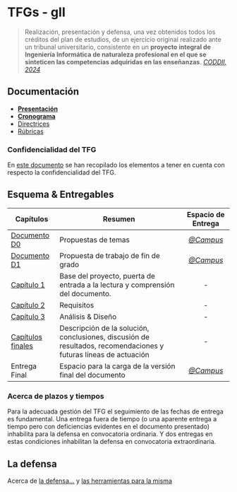# TFGs - gII

> Realización, presentación y defensa, una vez obtenidos todos los créditos del plan de estudios, de un ejercicio original realizado ante un tribunal universitario, consistente en un **proyecto integral de Ingeniería Informática de naturaleza profesional en el que se sinteticen las competencias adquiridas en las enseñanzas**. [*CODDII, 2024*](https://coddii.org/wp-content/uploads/2024/12/Fichas-GII-MUII-Noviembre-2024.pdf)

## Documentación

* **[Presentación](https://docs.google.com/presentation/d/1BlZwZ0pM4aT1-W8WqfhJG0xYQJG4vaLGZFo7-62PXvk/edit?usp=share_link)**
* [**Cronograma**](https://docs.google.com/spreadsheets/d/14sPn75_qA81ezfC-2m1fv33EPJB8FUKLPDayJGMAbjU/edit?usp=sharing)
* [Directrices](https://docs.google.com/document/d/1ziJE0gXrQugCRoq1vYWe5m-OmicB2gflxG29cGRZrWs/edit?usp=share_link)
* [Rúbricas](docs/rubricas.md)

### Confidencialidad del TFG

En [este documento](docs/confidencialidad/README.md) se han recopilado los elementos a tener en cuenta con respecto la confidencialidad del TFG.

## Esquema & Entregables

Capítulos|Resumen|Espacio de Entrega
-|-|:-:
[Documento D0](https://docs.google.com/document/d/1pOYQI92gmyIeFjCkUD2-FHpgrXHIqebOsHC3g71SsiM/edit?usp=share_link)| Propuestas de temas | [*@Campus*](https://campus.uneatlantico.es/mod/assign/view.php?id=69065)
[Documento D1](https://docs.google.com/document/d/1JdICegtlkqWMMr38ef04MNJHAjVTtE54994zzRQ91yM/edit?usp=share_link)| Propuesta de trabajo de fin de grado | [*@Campus*](https://campus.uneatlantico.es/mod/assign/view.php?id=69066)
[Capítulo 1](./cap%C3%ADtulos/capitulo1.md) |Base del proyecto, puerta de entrada a la lectura y comprensión del documento.| -
[Capítulo 2](./cap%C3%ADtulos/capitulo2.md) |Requisitos| -
[Capítulo 3](./cap%C3%ADtulos/capitulo3.md) |Análisis & Diseño| -
[Capítulos finales](/cap%C3%ADtulos/entrega4.md) |Descripción de la solución, conclusiones, discusión de resultados, recomendaciones y futuras líneas de actuación| -
Entrega Final |Espacio para la carga de la versión final del documento| [*@Campus*](https://campus.uneatlantico.es/course/view.php?id=2933)

### Acerca de plazos y tiempos

Para la adecuada gestión del TFG el seguimiento de las fechas de entrega es fundamental. Una entrega fuera de tiempo (o una aparente entrega a tiempo pero con deficiencias evidentes en el documento presentado) inhabilita para la defensa en convocatoria ordinaria. Y dos entregas en estas condiciones inhabilitan la defensa en convocatoria extraordinaria.

## La defensa

Acerca de [la defensa...](./cap%C3%ADtulos/laDefensa.md) y [las herramientas para la misma](capítulos/elRepo.md)
